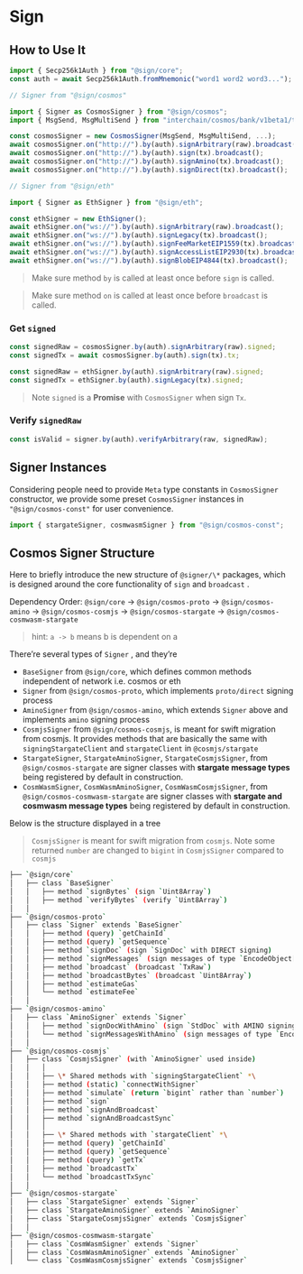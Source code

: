 # Sign

## How to Use It

```ts
import { Secp256k1Auth } from "@sign/core";
const auth = await Secp256k1Auth.fromMnemonic("word1 word2 word3...");

// Signer from "@sign/cosmos"

import { Signer as CosmosSigner } from "@sign/cosmos";
import { MsgSend, MsgMultiSend } from "interchain/cosmos/bank/v1beta1/tx";

const cosmosSigner = new CosmosSigner(MsgSend, MsgMultiSend, ...);
await cosmosSigner.on("http://").by(auth).signArbitrary(raw).broadcast();
await cosmosSigner.on("http://").by(auth).sign(tx).broadcast();
await cosmosSigner.on("http://").by(auth).signAmino(tx).broadcast();
await cosmosSigner.on("http://").by(auth).signDirect(tx).broadcast();

// Signer from "@sign/eth"

import { Signer as EthSigner } from "@sign/eth";

const ethSigner = new EthSigner();
await ethSigner.on("ws://").by(auth).signArbitrary(raw).broadcast();
await ethSigner.on("ws://").by(auth).signLegacy(tx).broadcast();
await ethSigner.on("ws://").by(auth).signFeeMarketEIP1559(tx).broadcast();
await ethSigner.on("ws://").by(auth).signAccessListEIP2930(tx).broadcast();
await ethSigner.on("ws://").by(auth).signBlobEIP4844(tx).broadcast();
```

> Make sure method `by` is called at least once before `sign` is called.

> Make sure method `on` is called at least once before `broadcast` is called.

### Get `signed`

```ts
const signedRaw = cosmosSigner.by(auth).signArbitrary(raw).signed;
const signedTx = await cosmosSigner.by(auth).sign(tx).tx;

const signedRaw = ethSigner.by(auth).signArbitrary(raw).signed;
const signedTx = ethSigner.by(auth).signLegacy(tx).signed;
```

> Note `signed` is a **Promise** with `CosmosSigner` when sign `Tx`.

### Verify `signedRaw`

```ts
const isValid = signer.by(auth).verifyArbitrary(raw, signedRaw);
```

## Signer Instances

Considering people need to provide `Meta` type constants in `CosmosSigner` constructor, we provide some preset `CosmosSigner` instances in `"@sign/cosmos-const"` for user convenience.

```ts
import { stargateSigner, cosmwasmSigner } from "@sign/cosmos-const";
```

## Cosmos Signer Structure

Here to briefly introduce the new structure of `@signer/\*` packages, which is designed around the core functionality of `sign` and `broadcast` .

Dependency Order: `@sign/core` -> `@sign/cosmos-proto` -> `@sign/cosmos-amino` -> `@sign/cosmos-cosmjs` -> `@sign/cosmos-stargate` -> `@sign/cosmos-cosmwasm-stargate`

> hint: `a -> b` means b is dependent on a

There’re several types of `Signer` , and they’re

- `BaseSigner` from `@sign/core`, which defines common methods independent of network i.e. cosmos or eth
- `Signer` from `@sign/cosmos-proto`, which implements `proto/direct` signing process
- `AminoSigner` from `@sign/cosmos-amino`, which extends `Signer` above and implements `amino` signing process
- `CosmjsSigner` from `@sign/cosmos-cosmjs`, is meant for swift migration from cosmjs. It provides methods that are basically the same with `signingStargateClient` and `stargateClient` in `@cosmjs/stargate`
- `StargateSigner`, `StargateAminoSigner`, `StargateCosmjsSigner`, from `@sign/cosmos-stargate` are signer classes with **stargate message types** being registered by default in construction.
- `CosmWasmSigner`, `CosmWasmAminoSigner`, `CosmWasmCosmjsSigner`, from `@sign/cosmos-cosmwasm-stargate` are signer classes with **stargate and cosmwasm message types** being registered by default in construction.

Below is the structure displayed in a tree

> `CosmjsSigner` is meant for swift migration from `cosmjs`. Note some returned `number` are changed to `bigint` in `CosmjsSigner` compared to `cosmjs`

```sh
├── `@sign/core`
│   ├── class `BaseSigner`
│   │   ├── method `signBytes` (sign `Uint8Array`)
│   │   ├── method `verifyBytes` (verify `Uint8Array`)
│   │
├── `@sign/cosmos-proto`
│   ├── class `Signer` extends `BaseSigner`
│   │   ├── method (query) `getChainId`
│   │   ├── method (query) `getSequence`
│   │   ├── method `signDoc` (sign `SignDoc` with DIRECT signing)
│   │   ├── method `signMessages` (sign messages of type `EncodeObject[]` with DIRECT signing)
│   │   ├── method `broadcast` (broadcast `TxRaw`)
│   │   ├── method `broadcastBytes` (broadcast `Uint8Array`)
│   │   ├── method `estimateGas`
│   │   └── method `estimateFee`
│   │
├── `@sign/cosmos-amino`
│   ├── class `AminoSigner` extends `Signer`
│   │   ├── method `signDocWithAmino` (sign `StdDoc` with AMINO signing)
│   │   └── method `signMessagesWithAmino` (sign messages of type `EncodeObject[]` with AMINO signing)
│   │
├── `@sign/cosmos-cosmjs`
│   ├── class `CosmjsSigner` (with `AminoSigner` used inside)
│   │   │
│   │   ├── \* Shared methods with `signingStargateClient` *\
│   │   ├── method (static) `connectWithSigner`
│   │   ├── method `simulate` (return `bigint` rather than `number`)
│   │   ├── method `sign`
│   │   ├── method `signAndBroadcast`
│   │   ├── method `signAndBroadcastSync`
│   │   │
│   │   ├── \* Shared methods with `stargateClient` *\
│   │   ├── method (query) `getChainId`
│   │   ├── method (query) `getSequence`
│   │   ├── method (query) `getTx`
│   │   ├── method `broadcastTx`
│   │   └── method `broadcastTxSync`
│   │
├── `@sign/cosmos-stargate`
│   ├── class `StargateSigner` extends `Signer`
│   ├── class `StargateAminoSigner` extends `AminoSigner`
│   ├── class `StargateCosmjsSigner` extends `CosmjsSigner`
│   │
├── `@sign/cosmos-cosmwasm-stargate`
│   ├── class `CosmWasmSigner` extends `Signer`
│   ├── class `CosmWasmAminoSigner` extends `AminoSigner`
│   └── class `CosmWasmCosmjsSigner` extends `CosmjsSigner`
```
